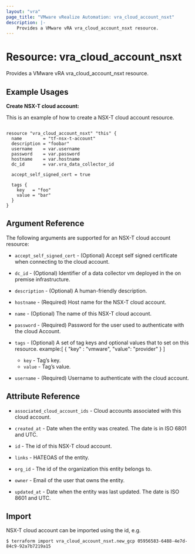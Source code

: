 ```yaml
---
layout: "vra"
page_title: "VMware vRealize Automation: vra_cloud_account_nsxt"
description: |-
    Provides a VMware vRA vra_cloud_account_nsxt resource.
---
```


# Resource: vra\_cloud\_account\_nsxt

Provides a VMware vRA vra_cloud_account_nsxt resource.

## Example Usages

**Create NSX-T cloud account:**

This is an example of how to create a NSX-T cloud account resource.

```hcl

resource "vra_cloud_account_nsxt" "this" {
  name        = "tf-nsx-t-account"
  description = "foobar"
  username    = var.username
  password    = var.password
  hostname    = var.hostname
  dc_id       = var.vra_data_collector_id

  accept_self_signed_cert = true

  tags {
    key   = "foo"
    value = "bar"
  }
}

```



## Argument Reference

The following arguments are supported for an NSX-T cloud account resource:

* `accept_self_signed_cert` - (Optional) Accept self signed certificate when connecting to the cloud account.

* `dc_id` - (Optional) Identifier of a data collector vm deployed in the on premise infrastructure.

* `description` - (Optional) A human-friendly description.

* `hostname` - (Required) Host name for the NSX-T cloud account.

* `name` - (Optional) The name of this NSX-T cloud account.

* `password` - (Required)  Password for the user used to authenticate with the cloud Account.

* `tags` - (Optional) A set of tag keys and optional values that to set on this resource.
example:[ { "key" : "vmware", "value": "provider" } ]
  * `key` - Tag’s key.
  * `value` - Tag’s value.

* `username` - (Required) Username to authenticate with the cloud account.

## Attribute Reference

* `associated_cloud_account_ids` - Cloud accounts associated with this cloud account.

* `created_at` - Date when the entity was created. The date is in ISO 6801 and UTC.

* `id` - The id of this NSX-T cloud account.

* `links` - HATEOAS of the entity.

* `org_id` - The id of the organization this entity belongs to.

* `owner` - Email of the user that owns the entity.

* `updated_at` - Date when the entity was last updated. The date is ISO 8601 and UTC.


## Import

NSX-T cloud account can be imported using the id, e.g.

`$ terraform import vra_cloud_account_nsxt.new_gcp 05956583-6488-4e7d-84c9-92a7b7219a15`
